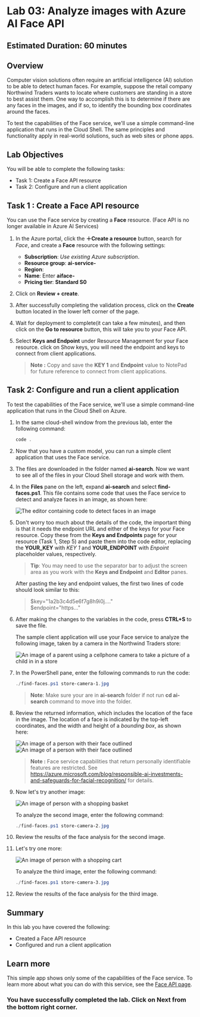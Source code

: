# Lab 03: Analyze images with Azure AI Face API

## Estimated Duration: 60 minutes

## Overview

Computer vision solutions often require an artificial intelligence (AI) solution to be able to detect human faces. For example, suppose the retail company Northwind Traders wants to locate where customers are standing in a store to best assist them. One way to accomplish this is to determine if there are any faces in the images, and if so, to identify the bounding box coordinates around the faces.

To test the capabilities of the Face service, we'll use a simple command-line application that runs in the Cloud Shell. The same principles and functionality apply in real-world solutions, such as web sites or phone apps.

## Lab Objectives

You will be able to complete the following tasks:

  - Task 1: Create a Face API resource
  - Task 2: Configure and run a client application

## Task 1 : Create a Face API resource

You can use the Face service by creating a **Face** resource. (Face API is no longer available in Azure AI Services)

1. In the Azure portal, click the **&#65291;Create a resource** button, search for *Face*, and create a **Face** resource with the following settings:
    - **Subscription**: *Use existing Azure subscription*.
    - **Resource group**: **ai-service-<inject key="DeploymentID" enableCopy="false"/>**
    - **Region**:  **<inject key="Region" enableCopy="false"/>**
    - **Name**: Enter **aiface-<inject key="DeploymentID" enableCopy="false"/>**
    - **Pricing tier**: **Standard S0**

1.  Click on **Review + create**.
   
1. After successfully completing the validation process, click on the **Create** button located in the lower left corner of the page.
   
1. Wait for deployment to complete(it can take a few minutes), and then click on the **Go to resource** button, this will take you to your Face API.

1. Select **Keys and Endpoint** under Resource Management for your Face resource. click on Show keys, you will need the endpoint and keys to connect from client applications.

      >**Note :** 
      > Copy and save the **KEY 1** and **Endpoint** value to NotePad for future reference to connect from client applications. 


## Task 2: Configure and run a client application

To test the capabilities of the Face service, we'll use a simple command-line application that runs in the Cloud Shell on Azure. 

1. In the same cloud-shell window from the previous lab, enter the following command:

    ```PowerShell
    code .
    ```

1. Now that you have a custom model, you can run a simple client application that uses the Face service.

1. The files are downloaded in the folder named **ai-search**. Now we want to see all of the files in your Cloud Shell storage and work with them. 

1. In the **Files** pane on the left, expand **ai-search** and select **find-faces.ps1**. This file contains some code that uses the Face service to detect and analyze faces in an image, as shown here:

    ![The editor containing code to detect faces in an image](../media/create-face-solutions/ai900_03c-6.png)

1. Don't worry too much about the details of the code, the important thing is that it needs the endpoint URL and either of the keys for your Face resource. Copy these from the **Keys and Endpoints** page for your resource (Task 1, Step 5) and paste them into the code editor, replacing the **YOUR_KEY** with *KEY 1* and **YOUR_ENDPOINT** with *Enpoint* placeholder values, respectively.

    > **Tip**: You may need to use the separator bar to adjust the screen area as you work with the **Keys and Endpoint** and **Editor** panes.

    After pasting the key and endpoint values, the first two lines of code should look similar to this:

    
    > $key="1a2b3c4d5e6f7g8h9i0j...."    
    > $endpoint="https..."
    

1. After making the changes to the variables in the code, press **CTRL+S** to save the file.

    The sample client application will use your Face service to analyze the following image, taken by a camera in the Northwind Traders store:

    ![An image of a parent using a cellphone camera to take a picture of a child in in a store](../media/create-face-solutions/ai900_03c-7.jpg)

1. In the PowerShell pane, enter the following commands to run the code:

     ```PowerShell
    ./find-faces.ps1 store-camera-1.jpg
    ```

    >**Note**: Make sure your are in **ai-search** folder if not run **cd ai-search** command to move into the folder.

1. Review the returned information, which includes the location of the face in the image. The location of a face is indicated by the top-left coordinates, and the width and height of a *bounding box*, as shown here:
    
    ![An image of a person with their face outlined](../media/create-face-solutions/ai900_03c-8.jpg)
    ![An image of a person with their face outlined](../media/resultai-9003c.png)
    >**Note :**
    >Face service capabilities that return personally identifiable features are restricted. See https://azure.microsoft.com/blog/responsible-ai-investments-and-safeguards-for-facial-recognition/ for details.

1. Now let's try another image:

    ![An image of person with a shopping basket](../media/create-face-solutions/ai900_03c-9.jpg)

    To analyze the second image, enter the following command:

    ```PowerShell
    ./find-faces.ps1 store-camera-2.jpg
    ```

1. Review the results of the face analysis for the second image.

1. Let's try one more:

    ![An image of person with a shopping cart](../media/create-face-solutions/ai900_03c-10.jpg)

    To analyze the third image, enter the following command:

    ```PowerShell
    ./find-faces.ps1 store-camera-3.jpg
    ```

1. Review the results of the face analysis for the third image.

<validation step="481c05b1-591f-4f2d-b178-8e886446aa22" />

## Summary

In this lab you have covered the following:
  
  - Created a Face API resource
  - Configured and run a client application

## Learn more

This simple app shows only some of the capabilities of the Face service. To learn more about what you can do with this service, see the [Face API page](https://learn.microsoft.com/en-us/azure/ai-services/computer-vision/overview-identity).

### You have successfully completed the lab. Click on Next from the bottom right corner.